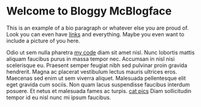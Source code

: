 # Welcome to Bloggy McBlogface

This is an example of a bio paragraph or whatever else you are proud of. Look
you can even have [links] and everything. Maybe you even want to include a
picture of you here.

Odio ut sem nulla pharetra [my code] diam sit amet nisl. Nunc lobortis mattis
aliquam faucibus purus in massa tempor nec. Accumsan in nisl nisi scelerisque
eu.  Praesent semper feugiat nibh sed pulvinar proin gravida hendrerit. Magna
ac placerat vestibulum lectus mauris ultrices eros.  Maecenas sed enim ut sem
viverra aliquet. Malesuada pellentesque elit eget gravida cum sociis. Non quam
lacus suspendisse faucibus interdum posuere. Et netus et malesuada fames ac
turpis. [cat pics] Diam sollicitudin tempor id eu nisl nunc mi ipsum faucibus.

[links]: http://bit.ly/4kb77v
[my code]: http://github.com
[cat pics]: http://gibhu.com/glibsm/words
